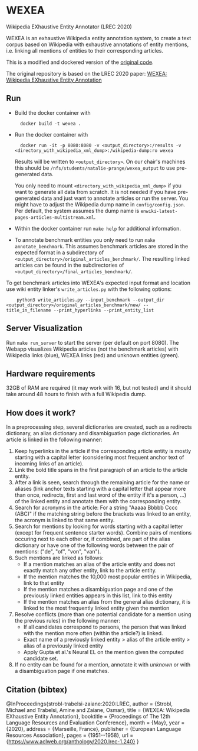# WEXEA
Wikipedia EXhaustive Entity Annotator (LREC 2020)

WEXEA is an exhaustive Wikipedia entity annotation system, to create a text corpus based on Wikipedia with exhaustive annotations of entity mentions, i.e. linking all mentions of entities to their corresponding articles. 

This is a modified and dockered version of the [original code](https://github.com/mjstrobl/WEXEA).

The original repository is based on the LREC 2020 paper: 
[WEXEA: Wikipedia EXhaustive Entity Annotation](https://www.aclweb.org/anthology/2020.lrec-1.240)


## Run
* Build the docker container with

        docker build -t wexea .

* Run the docker container with

        docker run -it -p 8080:8080 -v <output_directory>:/results -v <directory_with_wikipedia_xml_dump>:/wikipedia-dump:ro wexea

    Results will be written to `<output_directory>`.
    On our chair's machines this should be `/nfs/students/natalie-prange/wexea_output` to use pre-generated data.
    
    You only need to mount `<directory_with_wikipedia_xml_dump>` if you want to generate all data from scratch.
    It is not needed if you have pre-generated data and just want to annotate articles or run the server.
    You might have to adjust the Wikipedia dump name in `config/config.json`.
    Per default, the system assumes the dump name is `enwiki-latest-pages-articles-multistream.xml`.

* Within the docker container run `make help` for additional information.

* To annotate benchmark entities you only need to run `make annotate_benchmark`.
    This assumes benchmark articles are stored in the expected format in a subdirectory of `<output_directory>/original_articles_benchmark/`.
    The resulting linked articles can be found in the subdirectories of `<output_directory>/final_articles_benchmark/`.

To get benchmark articles into WEXEA's expected input format and location use wiki entity linker's `write_articles.py` with the following options:
        
        python3 write_articles.py --input_benchmark --output_dir <output_directory>/original_articles_benchmark/new/ --title_in_filename --print_hyperlinks --print_entity_list

## Server Visualization

Run `make run_server` to start the server (per default on port 8080).
The Webapp visualizes Wikipedia articles (not the benchmark articles) with Wikipedia links (blue), WEXEA links (red) and unknown entities (green).

## Hardware requirements

32GB of RAM are required (it may work with 16, but not tested) and it should take around 48 hours to finish with a full Wikipedia dump.

## How does it work?
In a preprocessing step, several dictionaries are created, such as a redirects dictionary, an alias dictionary and disambiguation page dictionaries.
An article is linked in the following manner:
1) Keep hyperlinks in the article if the corresponding article entity is mostly starting with a capital letter (considering most frequent anchor text of incoming links of an article).
2) Link the bold title spans in the first paragraph of an article to the article entity.
3) After a link is seen, search through the remaining article for the name or aliases (link anchor texts starting with a capital letter that appear more than once, redirects, first and last word of the entity if it's a person, ...) of the linked entity and annotate them with the corresponding entity.
4) Search for acronyms in the article: For a string "Aaaaa Bbbbb Cccc (ABC)" if the matching string before the brackets was linked to an entity, the acronym is linked to that same entity.
5) Search for mentions by looking for words starting with a capital letter (except for frequent sentence starter words). Combine pairs of mentions occuring next to each other or, if combined, are part of the alias dictionary or have one of the following words between the pair of mentions: ("de", "of", "von", "van").
6) Such mentions are linked as follows:
	- If a mention matches an alias of the article entity and does not exactly match any other entity, link to the article entity.
	- If the mention matches the 10,000 most popular entities in Wikipedia, link to that entity
	- If the mention matches a disambiguation page and one of the previously linked entities appears in this list, link to this entity
	- If the mention matches an alias from the general alias dictionary, it is linked to the most frequently linked entity given the mention
7) Resolve conflicts (more than one potential candidate for a mention using the previous rules) in the following manner:
	- If all candidates correspond to persons, the person that was linked with the mention more often (within the article?) is linked.
	- Exact name of a previously linked entity > alias of the article entity > alias of a previously linked entity
	- Apply Gupta et al.'s Neural EL on the mention given the computed candidate set.
8) If no entity can be found for a mention, annotate it with *unknown* or with a disambiguation page if one matches.

## Citation (bibtex)

@InProceedings{strobl-trabelsi-zaiane:2020:LREC,
  author    = {Strobl, Michael  and  Trabelsi, Amine  and  Zaiane, Osmar},
  title     = {WEXEA: Wikipedia EXhaustive Entity Annotation},
  booktitle      = {Proceedings of The 12th Language Resources and Evaluation Conference},
  month          = {May},
  year           = {2020},
  address        = {Marseille, France},
  publisher      = {European Language Resources Association},
  pages     = {1951--1958},
  url       = {https://www.aclweb.org/anthology/2020.lrec-1.240}
}
